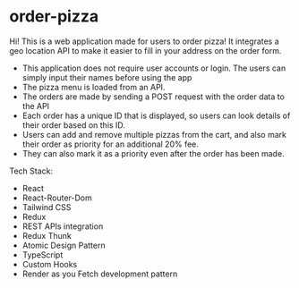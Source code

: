 # order-pizza
Hi! This is a web application made for users to order pizza!
It integrates a geo location API to make it easier to fill in your address on the order form.

* This application does not require user accounts or login. The users can simply input their names before using the app
* The pizza menu is loaded from an API.
* The orders are made by sending a POST request with the order data to the API
* Each order has a unique ID that is displayed, so users can look details of their order based on this ID.
* Users can add and remove multiple pizzas from the cart, and also mark their order as priority for an additional 20% fee.
* They can also mark it as a priority even after the order has been made.



Tech Stack:
* React
* React-Router-Dom
* Tailwind CSS
* Redux
* REST APIs integration
* Redux Thunk
* Atomic Design Pattern
* TypeScript
* Custom Hooks
* Render as you Fetch development pattern
